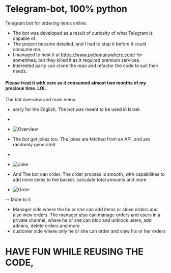 # Telegram-bot, 100% python
Telegram bot for ordering items online.
- The bot was developed as a result of curiosity of what Telegram is capable of.
- The project became detailed, and I had to stop it before it could consume me.
- I managed to host it at https://www.pythonanywhere.com/ for sometimes, but they killed it as it required premium services.
- Interested party can clone the repo and refactor the code to suit their needs.
#### Please treat it with care as it consumed almost two months of my precious time. LOL
The bot overview and main menu
- sorry for the English, The bot was meant to be used in Israel.
-
- ![Overview](overview.jpg)

- The bot got jokes too. The jokes are fetched from an API, and are randomly generated
-
- ![Joke](joke.jpg)

- And The bot can order. The order process is smooth, with capabilities to add more items to the basket. calculate total amounts and more

- ![Order](order.jpg)

-- More to it
- Manager side where the he or she can add items or close orders and also view orders. The manager also can manage orders and users in a private channel, where he or she can bloc and unblock users, add admins, delete orders and more
- customer side where only he or she can order and view his or her orders


# HAVE FUN WHILE REUSING THE CODE, 
